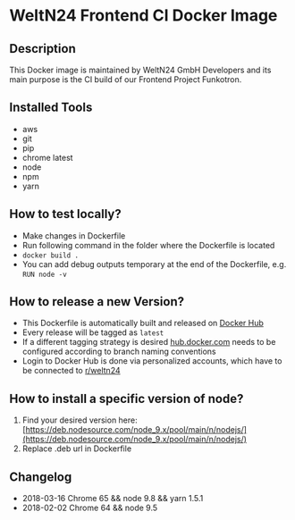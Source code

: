 # WeltN24 Frontend CI Docker Image

## Description
This Docker image is maintained by WeltN24 GmbH Developers and its main purpose is the CI build of our Frontend Project Funkotron.

## Installed Tools
- aws
- git
- pip
- chrome latest
- node
- npm
- yarn

## How to test locally?
- Make changes in Dockerfile
- Run following command in the folder where the Dockerfile is located
- `docker build .`
- You can add debug outputs temporary at the end of the Dockerfile, e.g. `RUN node -v`

## How to release a new Version?
- This Dockerfile is automatically built and released on [Docker Hub](https://hub.docker.com/r/weltn24/up-docker-node-chrome-headless/)
- Every release will be tagged as `latest`
- If a different tagging strategy is desired [hub.docker.com](https://hub.docker.com/r/weltn24/up-docker-node-chrome-headless/) needs to be configured according to branch naming conventions
- Login to Docker Hub is done via personalized accounts, which have to be connected to [r/weltn24](https://hub.docker.com/u/weltn24/)

## How to install a specific version of node?
1. Find your desired version here: [https://deb.nodesource.com/node_9.x/pool/main/n/nodejs/](https://deb.nodesource.com/node_9.x/pool/main/n/nodejs/)
1. Replace .deb url in Dockerfile

## Changelog
- 2018-03-16 Chrome 65 && node 9.8 && yarn 1.5.1
- 2018-02-02 Chrome 64 && node 9.5
